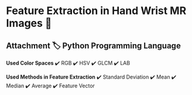 # Feature Extraction in Hand Wrist MR Images 🦴
Attachment 🏷️ Python Programming Language
-----------
**Used Color Spaces**
✔️ RGB 
✔️ HSV
✔️ GLCM
✔️ LAB



**Used Methods in Feature Extraction**
✔️ Standard Deviation
✔️ Mean
✔️ Median
✔️ Average 
✔️ Feature Vector
